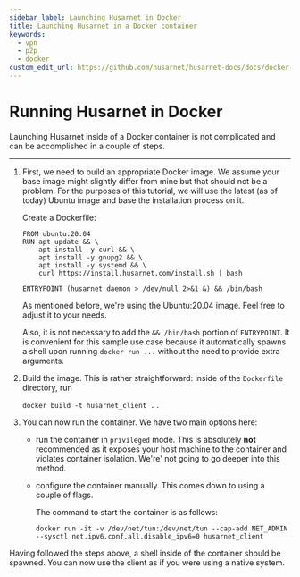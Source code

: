 ```yaml
---
sidebar_label: Launching Husarnet in Docker
title: Launching Husarnet in a Docker container
keywords:
  - vpn
  - p2p
  - docker
custom_edit_url: https://github.com/husarnet/husarnet-docs/docs/docker-tutorial
---
```



# Running Husarnet in Docker

Launching Husarnet inside of a Docker container is not complicated and can be accomplished in a couple of steps.

--- 

1. First, we need to build an appropriate Docker image. We assume your base image might slightly differ from mine but that should not be a problem.
For the purposes of this tutorial, we will use the latest (as of today) Ubuntu image and base the installation process on it.

    Create a Dockerfile:

    ```
    FROM ubuntu:20.04
    RUN apt update && \
        apt install -y curl && \
        apt install -y gnupg2 && \
        apt install -y systemd && \
        curl https://install.husarnet.com/install.sh | bash

    ENTRYPOINT (husarnet daemon > /dev/null 2>&1 &) && /bin/bash
    ```  

    As mentioned before, we're using the Ubuntu:20.04 image. 
    Feel free to adjust it to your needs.

    Also, it is not necessary to add the ```&& /bin/bash``` portion of ```ENTRYPOINT```. It is convenient for this sample use case because it automatically spawns a shell upon running ```docker run ...``` without the need to provide extra arguments. 

2. Build the image. This is rather straightforward: inside of the ```Dockerfile``` directory, run

    ```docker build -t husarnet_client .``` .

3. You can now run the container. We have two main options here:
    - run the container in ```privileged``` mode. This is absolutely **not** recommended as it exposes your host machine to the container and violates container isolation. We're' not going to go deeper into this method.

    - configure the container manually. This comes down to using a couple of flags.

        The command to start the container is as follows:
        
        ```
        docker run -it -v /dev/net/tun:/dev/net/tun --cap-add NET_ADMIN --sysctl net.ipv6.conf.all.disable_ipv6=0 husarnet_client
        ``` 

Having followed the steps above, a shell inside of the container should be spawned. You can now use the client as if you were using a native system.
